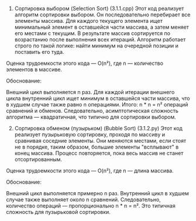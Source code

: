 1. Сортировка выбором (Selection Sort)  (3.1.1.cpp)
Этот код реализует алгоритм сортировки выбором. Он последовательно перебирает все элементы массива.
Для каждого текущего элемента ищет минимальный элемент в оставшейся части массива, а затем меняет его местами с текущим. В результате массив сортируется по возрастанию после выполнения всех итераций.
Алгоритм работает строго по такой логике: найти минимум на очередной позиции и поставить его туда.

Оценка трудоемкости этого кода — O(n²), где n — количество элементов в массиве.

Обоснование:

Внешний цикл выполняется n раз.
Для каждой итерации внешнего цикла внутренний цикл ищет минимум в оставшейся части массива, что в худшем случае также равно n операциями.
Итого: n * n = n² операций сравнений и обменов.
Следовательно, асимптотическая сложность алгоритма — квадратичная, что типично для сортировки выбором.

2. Сортировка обменом (пузырьком) (Bubble Sort) (3.1.2.py)
Этот код реализует пузырьковую сортировку, проходя по массиву и сравнивая соседние элементы. 
Они меняются местами, если стоят не в порядке, таким образом, большие элементы "всплывают" в конец массива. 
Процесс повторяется, пока весь массив не станет отсортированным.

Оценка трудоемкости этого кода — O(n²), где n — длина массива.

Обоснование:

Внешний цикл выполняется примерно n раз.
Внутренний цикл в худшем случае также выполняет около n сравнений.
Следовательно, количество операций — пропорционально n * n = n².
Это типичная сложность для пузырьковой сортировки.
